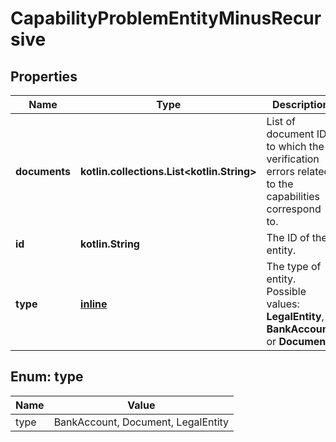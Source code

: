 
# CapabilityProblemEntityMinusRecursive

## Properties
Name | Type | Description | Notes
------------ | ------------- | ------------- | -------------
**documents** | **kotlin.collections.List&lt;kotlin.String&gt;** | List of document IDs to which the verification errors related to the capabilities correspond to. |  [optional]
**id** | **kotlin.String** | The ID of the entity. |  [optional]
**type** | [**inline**](#Type) | The type of entity.  Possible values: **LegalEntity**, **BankAccount**, or **Document**. |  [optional]


<a name="Type"></a>
## Enum: type
Name | Value
---- | -----
type | BankAccount, Document, LegalEntity



